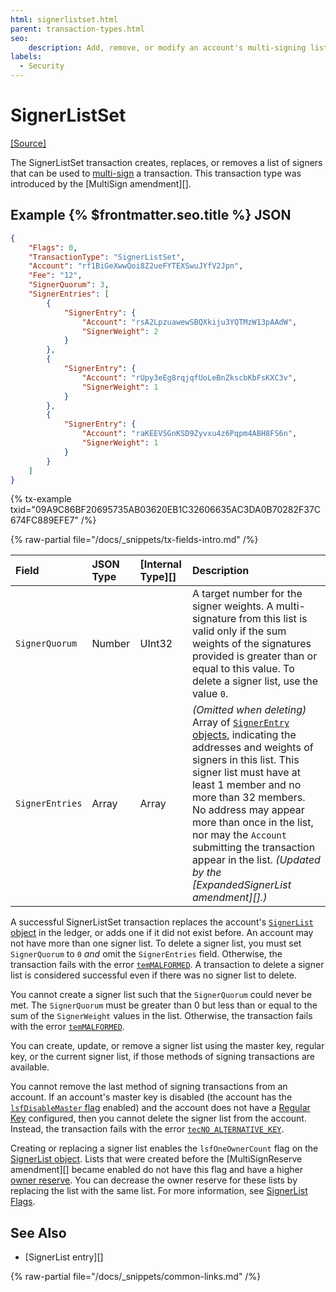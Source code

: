 ```yaml
---
html: signerlistset.html
parent: transaction-types.html
seo:
    description: Add, remove, or modify an account's multi-signing list.
labels:
  - Security
---
```

# SignerListSet

[[Source]](https://github.com/XRPLF/rippled/blob/master/src/xrpld/app/tx/detail/SetSignerList.cpp "Source")

The SignerListSet transaction creates, replaces, or removes a list of signers that can be used to [multi-sign](../../../../concepts/accounts/multi-signing.md) a transaction. This transaction type was introduced by the [MultiSign amendment][].

## Example {% $frontmatter.seo.title %} JSON

```json
{
    "Flags": 0,
    "TransactionType": "SignerListSet",
    "Account": "rf1BiGeXwwQoi8Z2ueFYTEXSwuJYfV2Jpn",
    "Fee": "12",
    "SignerQuorum": 3,
    "SignerEntries": [
        {
            "SignerEntry": {
                "Account": "rsA2LpzuawewSBQXkiju3YQTMzW13pAAdW",
                "SignerWeight": 2
            }
        },
        {
            "SignerEntry": {
                "Account": "rUpy3eEg8rqjqfUoLeBnZkscbKbFsKXC3v",
                "SignerWeight": 1
            }
        },
        {
            "SignerEntry": {
                "Account": "raKEEVSGnKSD9Zyvxu4z6Pqpm4ABH8FS6n",
                "SignerWeight": 1
            }
        }
    ]
}
```

{% tx-example txid="09A9C86BF20695735AB03620EB1C32606635AC3DA0B70282F37C674FC889EFE7" /%}

{% raw-partial file="/docs/_snippets/tx-fields-intro.md" /%}
<!--{# fix md highlighting_ #}-->

| Field           | JSON Type | [Internal Type][] | Description                  |
|:----------------|:----------|:------------------|:-----------------------------|
| `SignerQuorum`  | Number    | UInt32            | A target number for the signer weights. A multi-signature from this list is valid only if the sum weights of the signatures provided is greater than or equal to this value. To delete a signer list, use the value `0`. |
| `SignerEntries` | Array     | Array             | _(Omitted when deleting)_ Array of [`SignerEntry` objects](../../ledger-data/ledger-entry-types/signerlist.md#signer-entry-object), indicating the addresses and weights of signers in this list. This signer list must have at least 1 member and no more than 32 members. No address may appear more than once in the list, nor may the `Account` submitting the transaction appear in the list. _(Updated by the [ExpandedSignerList amendment][].)_ |

A successful SignerListSet transaction replaces the account's [`SignerList` object](../../ledger-data/ledger-entry-types/signerlist.md) in the ledger, or adds one if it did not exist before. An account may not have more than one signer list. To delete a signer list, you must set `SignerQuorum` to `0` _and_ omit the `SignerEntries` field. Otherwise, the transaction fails with the error [`temMALFORMED`](../transaction-results/tem-codes.md). A transaction to delete a signer list is considered successful even if there was no signer list to delete.

You cannot create a signer list such that the `SignerQuorum` could never be met. The `SignerQuorum` must be greater than 0 but less than or equal to the sum of the `SignerWeight` values in the list. Otherwise, the transaction fails with the error [`temMALFORMED`](../transaction-results/tem-codes.md).

You can create, update, or remove a signer list using the master key, regular key, or the current signer list, if those methods of signing transactions are available.

You cannot remove the last method of signing transactions from an account. If an account's master key is disabled (the account has the [`lsfDisableMaster` flag](../../ledger-data/ledger-entry-types/accountroot.md#accountroot-flags) enabled) and the account does not have a [Regular Key](../../../../concepts/accounts/cryptographic-keys.md) configured, then you cannot delete the signer list from the account. Instead, the transaction fails with the error [`tecNO_ALTERNATIVE_KEY`](../transaction-results/tec-codes.md).

Creating or replacing a signer list enables the `lsfOneOwnerCount` flag on the [SignerList object](../../ledger-data/ledger-entry-types/signerlist.md). Lists that were created before the [MultiSignReserve amendment][] became enabled do not have this flag and have a higher [owner reserve](../../../../concepts/accounts/reserves.md#owner-reserves). You can decrease the owner reserve for these lists by replacing the list with the same list. For more information, see [SignerList Flags](../../ledger-data/ledger-entry-types/signerlist.md#signerlist-flags).

## See Also

- [SignerList entry][]

{% raw-partial file="/docs/_snippets/common-links.md" /%}
